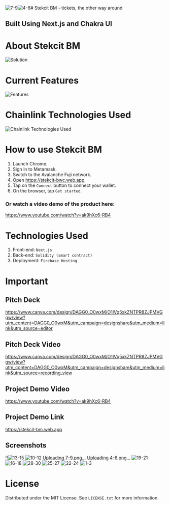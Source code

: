 ![7-9](https://github.com/andrewkimjoseph/stekcit-bm/assets/91619206/3e6dca87-0d72-4811-9c4f-6fea1bfbc51a)![4-6](https://github.com/andrewkimjoseph/stekcit-bm/assets/91619206/6c712f3b-22a2-48b4-8170-9a06f2422c40)# Stekcit BM - tickets, the other way around

<p align="left"> 
 <h2 align="left">Built Using Next.js and Chakra UI</h2>
</p>

# About Stekcit BM
![Solution](https://github.com/andrewkimjoseph/stekcit-bm/assets/91619206/603ecd51-6082-49e5-8a2e-7770129f8802)

# Current Features
![Features](https://github.com/andrewkimjoseph/stekcit-bm/assets/91619206/41236c04-baf3-4f06-b3cc-be5d94c0918d)

# Chainlink Technologies Used
![Chainlink Technologies Used](https://github.com/andrewkimjoseph/stekcit-bm/assets/91619206/0fccaf66-04c2-46ec-aabb-4a6a1ea18cd5)

# How to use Stekcit BM
1. Launch Chrome.
2. Sign in to Metamask.
3. Switch to the Avalanche Fuji network.
4. Open https://stekcit-bwc.web.app.
5. Tap on the `Connect` button to connect your wallet.
6. On the browser, tap `Get started`.

### Or watch a video demo of the product here: 
https://www.youtube.com/watch?v=ak9hXc6-RB4

# Technologies Used
1. Front-end: `Next.js`
2. Back-end: `Solidity (smart contract)`
3. Deployment: `Firebase Hosting`

# Important
## Pitch Deck
https://www.canva.com/design/DAGG0_O0wxM/O1IVq5xkZNTPR8ZJPMVGgw/view?utm_content=DAGG0_O0wxM&utm_campaign=designshare&utm_medium=link&utm_source=editor

## Pitch Deck Video
https://www.canva.com/design/DAGG0_O0wxM/O1IVq5xkZNTPR8ZJPMVGgw/view?utm_content=DAGG0_O0wxM&utm_campaign=designshare&utm_medium=link&utm_source=recording_view

## Project Demo Video
https://www.youtube.com/watch?v=ak9hXc6-RB4

## Project Demo Link
https://stekcit-bm.web.app

## Screenshots
!!![13-15](https://github.com/andrewkimjoseph/stekcit-bm/assets/91619206/ec8d0362-e124-42bf-8e34-9af2e68c583e)
![10-12](https://github.com/andrewkimjoseph/stekcit-bm/assets/91619206/6f607f72-aeda-4fcb-825a-a9f3059db7bc)
[Uploading 7-9.png…]()
[Uploading 4-6.png…]()
![19-21](https://github.com/andrewkimjoseph/stekcit-bm/assets/91619206/e7957cb0-4c47-46f3-8b86-75cba785b782)
![16-18](https://github.com/andrewkimjoseph/stekcit-bm/assets/91619206/009a897c-b81d-49ee-ae74-c4d3d699cab5)
![28-30](https://github.com/andrewkimjoseph/stekcit-bm/assets/91619206/f6ecd66c-fb37-475c-84d3-9c9c6fb273c4)
![25-27](https://github.com/andrewkimjoseph/stekcit-bm/assets/91619206/038e18a4-c2b8-415a-9bef-9da55eb387bf)
![22-24](https://github.com/andrewkimjoseph/stekcit-bm/assets/91619206/921b5a8a-f3e4-44e1-8bc3-e713e7dd6a0b)
![1-3](https://github.com/andrewkimjoseph/stekcit-bm/assets/91619206/53ec0616-a02e-430d-b47f-d55ae49f309b)

# License
Distributed under the MIT License. See `LICENSE.txt` for more information.
